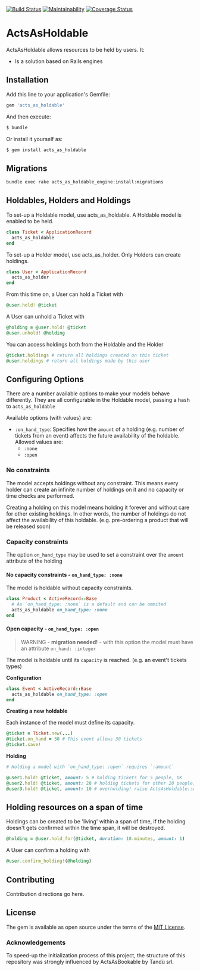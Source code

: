 [![Build Status](https://travis-ci.org/aromaron/acts_as_holdable.svg?branch=master)](https://travis-ci.org/aromaron/acts_as_holdable)
[![Maintainability](https://api.codeclimate.com/v1/badges/74d210e67822c530e218/maintainability)](https://codeclimate.com/github/aromaron/acts_as_holdable/maintainability)
[![Coverage Status](https://coveralls.io/repos/github/aromaron/acts_as_holdable/badge.svg?branch=master)](https://coveralls.io/github/aromaron/acts_as_holdable?branch=master)

# ActsAsHoldable
ActsAsHoldable allows resources to be held by users. It:

* Is a solution based on Rails engines

## Installation
Add this line to your application's Gemfile:

```ruby
gem 'acts_as_holdable'
```

And then execute:
```bash
$ bundle
```

Or install it yourself as:
```bash
$ gem install acts_as_holdable
```

## Migrations

```bash
bundle exec rake acts_as_holdable_engine:install:migrations
```

## Holdables, Holders and Holdings

To set-up a Holdable model, use acts_as_holdable. A Holdable model is enabled to be held.

```ruby
class Ticket < ApplicationRecord
  acts_as_holdable
end
```

To set-up a Holder model, use acts_as_holder. Only Holders can create holdings.

```ruby
class User < ApplicationRecord
  acts_as_holder
end
```

From this time on, a User can hold a Ticket with

```ruby
@user.hold! @ticket
```

A User can unhold a Ticket with

```ruby
@holding = @user.hold! @ticket
@user.unhold! @holding
```

You can access holdings both from the Holdable and the Holder

```ruby
@ticket.holdings # return all holdings created on this ticket
@user.holdings # return all holdings made by this user
```

## Configuring Options

There are a number available options to make your models behave differently. They are all configurable in the Holdable model, passing a hash to `acts_as_holdable`

Available options (with values) are:

* `:on_hand_type`: Specifies how the `amount` of a holding (e.g. number of tickets from an event) affects the future availability of the holdable. Allowed values are:
  * `:none`
  * `:open`

### No constraints

The model accepts holdings without any constraint. This means every holder can create an infinite number of holdings on it and no capacity or time checks are performed.

Creating a holding on this model means holding it forever and without care for other existing holdings. In other words, the number of holdings do not affect the availability of this holdable. (e.g. pre-ordering a product that will be released soon)

### Capacity constraints

The option `on_hand_type` may be used to set a constraint over the `amount` attribute of the holding

#### No capacity constraints - `on_hand_type: :none`

The model is holdable without capacity constraints.

```ruby
class Product < ActiveRecord::Base
  # As `on_hand_type: :none` is a default and can be ommited
  acts_as_holdable on_hand_type: :none
end
```

#### Open capacity - `on_hand_type: :open`

> WARNING - **migration needed!** - with this option the model must have an attribute `on_hand: :integer`

The model is holdable until its `capacity` is reached. (e.g. an event't tickets types)

**Configuration**

```ruby
class Event < ActiveRecord::Base
  acts_as_holdable on_hand_type: :open
end
```

**Creating a new holdable**

Each instance of the model must define its capacity.

```ruby
@ticket = Ticket.new(...)
@ticket.on_hand = 30 # This event allows 30 tickets
@ticket.save!
```

**Holding**

```ruby
# Holding a model with `on_hand_type: :open` requires `:amount`

@user1.hold! @ticket, amount: 5 # holding tickets for 5 people, OK
@user2.hold! @ticket, amount: 20 # holding tickets for other 20 people, OK
@user3.hold! @ticket, amount: 10 # overholding! raise ActsAsHoldable::AvailabilityError
```

## Holding resources on a span of time

Holdings can be created to be 'living' within a span of time, if the holding doesn't gets confirmed within the time span, it will be destroyed. 


```ruby
@holding = @user.hold_for(@ticket, duration: 10.minutes, amount: 1)
```

A User can confirm a holding with

```ruby
@user.confirm_holding!(@holding)
```


## Contributing
Contribution directions go here.

## License
The gem is available as open source under the terms of the [MIT License](https://opensource.org/licenses/MIT).

### Acknowledgements

To speed-up the initialization process of this project, the structure of this repository was strongly influenced by ActsAsBookable by Tandù srl.
